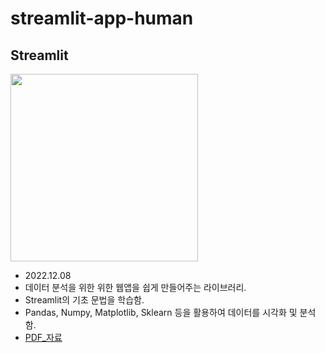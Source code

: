 # streamlit-app-human

## **Streamlit**
<img src="https://res.cloudinary.com/dyd911kmh/image/upload/v1640050215/image27_frqkzv.png" width=300 height=300>

- 2022.12.08
- 데이터 분석을 위한 위한 웹앱을 쉽게 만들어주는 라이브러리.
- Streamlit의 기초 문법을 학습함.
- Pandas, Numpy, Matplotlib, Sklearn 등을 활용하여 데이터를 시각화 및 분석함.
- [PDF_자료](Study/9%EC%B0%A8_%EA%B8%B0%EC%B4%88%EB%AC%B8%EB%B2%95_%EB%8C%80%EC%8B%9C%EB%B3%B4%EB%93%9C_221208_%EA%B9%80%EB%8F%84%EC%9C%84.pptx.pdf)